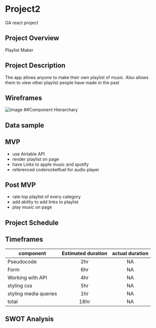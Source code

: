 # Project2
GA react project
## Project Overview
Playlist Maker

## Project Description
The app allows anyone to make their own playlist of music. Also allows them to view other playlist people have made in the past

## Wireframes
![image](https://user-images.githubusercontent.com/90045752/138467171-8f86db30-39df-4eb8-99e8-6a7070e03caa.png)
##Component Hierarchary 

## Data sample

## MVP
- use Airtable API
- render playlist on page
- have Links to apple music and spotify
- referenced coderocketfuel for audio player
## Post MVP
- rate top playlist of every category
- add ability to add links to playlist
- play music on page

## Project Schedule


## Timeframes

| component | Estimated duration | actual duration |
|---------- |:----------: |:----------: |
| Pseudocode | 2hr |  NA |
|Form | 6hr | NA |
|Working with API | 4hr | NA |
|styling css | 5hr | NA |
|styling media queries | 1hr | NA |
|total | 18hr | NA |

## SWOT Analysis


